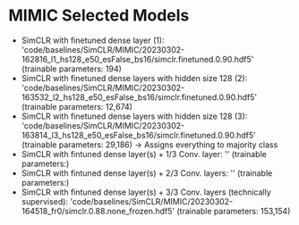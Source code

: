 # MIMIC Selected Models
* SimCLR with finetuned dense layer (1): 'code/baselines/SimCLR/MIMIC/20230302-162816_l1_hs128_e50_esFalse_bs16/simclr.finetuned.0.90.hdf5' (trainable parameters: 194)
* SimCLR with finetuned dense layers with hidden size 128 (2): 'code/baselines/SimCLR/MIMIC/20230302-163532_l2_hs128_e50_esFalse_bs16/simclr.finetuned.0.90.hdf5' (trainable parameters: 12,674)
* SimCLR with finetuned dense layers with hidden size 128 (3): 'code/baselines/SimCLR/MIMIC/20230302-163814_l3_hs128_e50_esFalse_bs16/simclr.finetuned.0.90.hdf5' (trainable parameters: 29,186) &rarr; Assigns everything to majority class
* SimCLR with fintuned dense layer(s) + 1/3 Conv. layer: '' (trainable parameters:)
* SimCLR with fintuned dense layer(s) + 2/3 Conv. layers: '' (trainable parameters:)
* SimCLR with fintuned dense layer(s) + 3/3 Conv. layers (technically supervised): 'code/baselines/SimCLR/MIMIC/20230302-164518_fr0/simclr.0.88.none_frozen.hdf5' (trainable parameters: 153,154)
